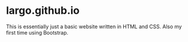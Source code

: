 # largo.github.io

This is essentially just a basic website written in HTML and CSS. Also my first time using Bootstrap.
